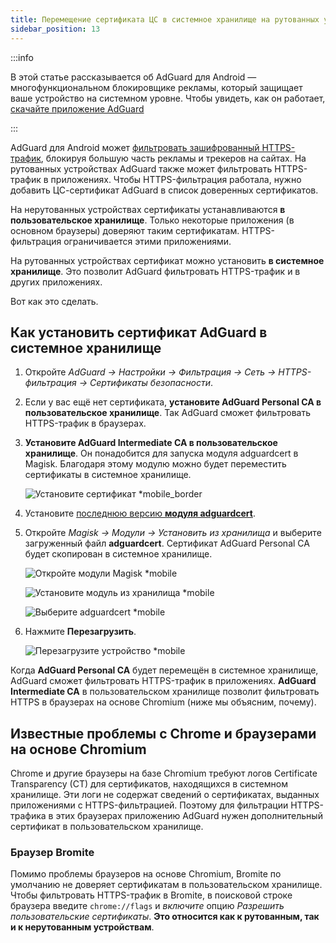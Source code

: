 ```yaml
---
title: Перемещение сертификата ЦС в системное хранилище на рутованных устройствах
sidebar_position: 13
---
```


:::info

В этой статье рассказывается об AdGuard для Android — многофункциональном блокировщике рекламы, который защищает ваше устройство на системном уровне. Чтобы увидеть, как он работает, [скачайте приложение AdGuard](https://agrd.io/download-kb-adblock)

:::

AdGuard для Android может [фильтровать зашифрованный HTTPS-трафик](/general/https-filtering/what-is-https-filtering), блокируя большую часть рекламы и трекеров на сайтах. На рутованных устройствах AdGuard также может фильтровать HTTPS-трафик в приложениях. Чтобы HTTPS-фильтрация работала, нужно добавить ЦС-сертификат AdGuard в список доверенных сертификатов.

На нерутованных устройствах сертификаты устанавливаются **в пользовательское хранилище**. Только некоторые приложения (в основном браузеры) доверяют таким сертификатам. HTTPS-фильтрация ограничивается этими приложениями.

На рутованных устройствах сертификат можно установить **в системное хранилище**. Это позволит AdGuard фильтровать HTTPS-трафик и в других приложениях.

Вот как это сделать.

## Как установить сертификат AdGuard в системное хранилище

1. Откройте *AdGuard → Настройки → Фильтрация → Сеть → HTTPS-фильтрация → Сертификаты безопасности*.

1. Если у вас ещё нет сертификата, **установите AdGuard Personal CA в пользовательское хранилище**. Так AdGuard сможет фильтровать HTTPS-трафик в браузерах.

1. **Установите AdGuard Intermediate CA в пользовательское хранилище**. Он понадобится для запуска модуля adguardcert в Magisk. Благодаря этому модулю можно будет переместить сертификаты в системное хранилище.

    ![Установите сертификат *mobile_border](https://cdn.adtidy.org/blog/new/asx1xksecurity_certificates.png)

1. Установите [последнюю версию **модуля adguardcert**](https://github.com/AdguardTeam/adguardcert/releases/latest/).

1. Откройте *Magisk → Модули → Установить из хранилища* и выберите загруженный файл **adguardcert**. Сертификат AdGuard Personal CA будет скопирован в системное хранилище.

    ![Откройте модули Magisk *mobile](https://cdn.adtidy.org/content/kb/ad_blocker/android/solving_problems/https-certificate-for-rooted/magisk-module-4.png)

    ![Установите модуль из хранилища *mobile](https://cdn.adtidy.org/content/kb/ad_blocker/android/solving_problems/https-certificate-for-rooted/magisk-module-5.png)

    ![Выберите adguardcert *mobile](https://cdn.adtidy.org/content/kb/ad_blocker/android/solving_problems/https-certificate-for-rooted/magisk-module-6.png)

1. Нажмите **Перезагрузить**.

    ![Перезагрузите устройство *mobile](https://cdn.adtidy.org/content/kb/ad_blocker/android/solving_problems/https-certificate-for-rooted/magisk-module-7.png)

Когда **AdGuard Personal CA** будет перемещён в системное хранилище, AdGuard сможет фильтровать HTTPS-трафик в приложениях. **AdGuard Intermediate CA** в пользовательском хранилище позволит фильтровать HTTPS в браузерах на основе Chromium (ниже мы объясним, почему).

## Известные проблемы с Chrome и браузерами на основе Chromium

Chrome и другие браузеры на базе Chromium требуют логов Certificate Transparency (CT) для сертификатов, находящихся в системном хранилище. Эти логи не содержат сведений о сертификатах, выданных приложениями с HTTPS-фильтрацией. Поэтому для фильтрации HTTPS-трафика в этих браузерах приложению AdGuard нужен дополнительный сертификат в пользовательском хранилище.

### Браузер Bromite

Помимо проблемы браузеров на основе Chromium, Bromite по умолчанию не доверяет сертификатам в пользовательском хранилище. Чтобы фильтровать HTTPS-трафик в Bromite, в поисковой строке браузера введите `chrome://flags` и *включите* опцию *Разрешить пользовательские сертификаты*. **Это относится как к рутованным, так и к нерутованным устройствам**.
